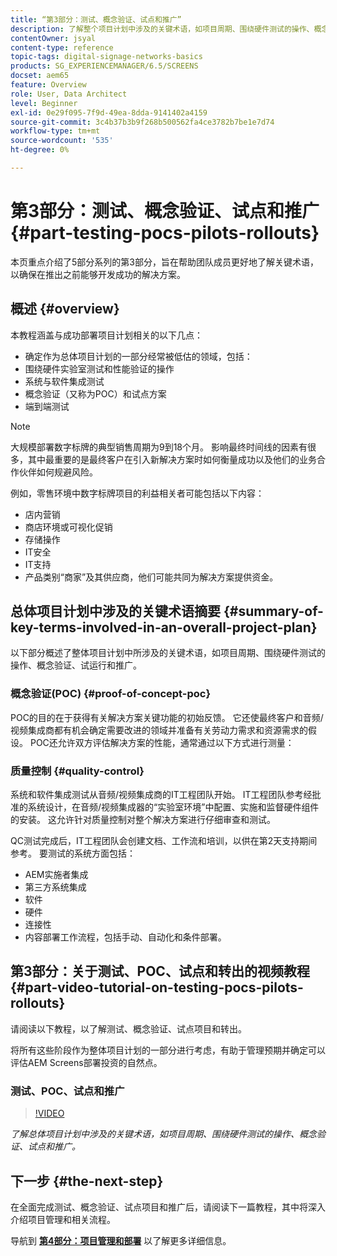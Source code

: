 ```yaml
---
title: “第3部分：测试、概念验证、试点和推广”
description: 了解整个项目计划中涉及的关键术语，如项目周期、围绕硬件测试的操作、概念验证、试点和推广。
contentOwner: jsyal
content-type: reference
topic-tags: digital-signage-networks-basics
products: SG_EXPERIENCEMANAGER/6.5/SCREENS
docset: aem65
feature: Overview
role: User, Data Architect
level: Beginner
exl-id: 0e29f095-7f9d-49ea-8dda-9141402a4159
source-git-commit: 3c4b37b3b9f268b500562fa4ce3782b7be1e7d74
workflow-type: tm+mt
source-wordcount: '535'
ht-degree: 0%

---
```


# 第3部分：测试、概念验证、试点和推广 {#part-testing-pocs-pilots-rollouts}

本页重点介绍了5部分系列的第3部分，旨在帮助团队成员更好地了解关键术语，以确保在推出之前能够开发成功的解决方案。

## 概述 {#overview}

本教程涵盖与成功部署项目计划相关的以下几点：

* 确定作为总体项目计划的一部分经常被低估的领域，包括：
* 围绕硬件实验室测试和性能验证的操作
* 系统与软件集成测试
* 概念验证（又称为POC）和试点方案
* 端到端测试

>[!NOTE]
>
>大规模部署数字标牌的典型销售周期为9到18个月。 影响最终时间线的因素有很多，其中最重要的是最终客户在引入新解决方案时如何衡量成功以及他们的业务合作伙伴如何规避风险。

例如，零售环境中数字标牌项目的利益相关者可能包括以下内容：

* 店内营销
* 商店环境或可视化促销
* 存储操作
* IT安全
* IT支持
* 产品类别“商家”及其供应商，他们可能共同为解决方案提供资金。

## 总体项目计划中涉及的关键术语摘要 {#summary-of-key-terms-involved-in-an-overall-project-plan}

以下部分概述了整体项目计划中所涉及的关键术语，如项目周期、围绕硬件测试的操作、概念验证、试运行和推广。

### 概念验证(POC) {#proof-of-concept-poc}

POC的目的在于获得有关解决方案关键功能的初始反馈。 它还使最终客户和音频/视频集成商都有机会确定需要改进的领域并准备有关劳动力需求和资源需求的假设。 POC还允许双方评估解决方案的性能，通常通过以下方式进行测量：

### 质量控制 {#quality-control}

系统和软件集成测试从音频/视频集成商的IT工程团队开始。 IT工程团队参考经批准的系统设计，在音频/视频集成器的“实验室环境”中配置、实施和监督硬件组件的安装。 这允许针对质量控制对整个解决方案进行仔细审查和测试。

QC测试完成后，IT工程团队会创建文档、工作流和培训，以供在第2天支持期间参考。 要测试的系统方面包括：

* AEM实施者集成
* 第三方系统集成
* 软件
* 硬件
* 连接性
* 内容部署工作流程，包括手动、自动化和条件部署。

## 第3部分：关于测试、POC、试点和转出的视频教程 {#part-video-tutorial-on-testing-pocs-pilots-rollouts}

请阅读以下教程，以了解测试、概念验证、试点项目和转出。

将所有这些阶段作为整体项目计划的一部分进行考虑，有助于管理预期并确定可以评估AEM Screens部署投资的自然点。

### 测试、POC、试点和推广

>[!VIDEO](https://video.tv.adobe.com/v/28405)

*了解总体项目计划中涉及的关键术语，如项目周期、围绕硬件测试的操作、概念验证、试点和推广。*

## 下一步 {#the-next-step}

在全面完成测试、概念验证、试点项目和推广后，请阅读下一篇教程，其中将深入介绍项目管理和相关流程。

导航到 **[第4部分：项目管理和部署](project-management-and-deployment.md)** 以了解更多详细信息。
